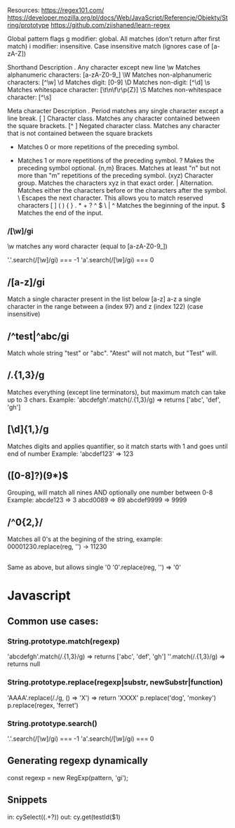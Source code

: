 Resources:
https://regex101.com/
https://developer.mozilla.org/pl/docs/Web/JavaScript/Referencje/Obiekty/String/prototype
https://github.com/ziishaned/learn-regex

Global pattern flags
g modifier: global. All matches (don't return after first match)
i modifier: insensitive. Case insensitive match (ignores case of [a-zA-Z])

Shorthand	Description
.	Any character except new line
\w	Matches alphanumeric characters: [a-zA-Z0-9_]
\W	Matches non-alphanumeric characters: [^\w]
\d	Matches digit: [0-9]
\D	Matches non-digit: [^\d]
\s	Matches whitespace character: [\t\n\f\r\p{Z}]
\S	Matches non-whitespace character: [^\s]

Meta character	Description
.	Period matches any single character except a line break.
[ ]	Character class. Matches any character contained between the square brackets.
[^ ]	Negated character class. Matches any character that is not contained between the square brackets
*	Matches 0 or more repetitions of the preceding symbol.
+	Matches 1 or more repetitions of the preceding symbol.
?	Makes the preceding symbol optional.
{n,m}	Braces. Matches at least "n" but not more than "m" repetitions of the preceding symbol.
(xyz)	Character group. Matches the characters xyz in that exact order.
|	Alternation. Matches either the characters before or the characters after the symbol.
\	Escapes the next character. This allows you to match reserved characters [ ] ( ) { } . * + ? ^ $ \ |
^	Matches the beginning of the input.
$	Matches the end of the input.

### /[\w]/gi
\w matches any word character (equal to [a-zA-Z0-9_])

'.'.search(/[\w]/gi) === -1
'a'.search(/[\w]/gi) === 0

## /[a-z]/gi
Match a single character present in the list below [a-z]
a-z a single character in the range between a (index 97) 
and z (index 122) (case insensitive)

## /^test|^abc/gi
Match whole string "test" or "abc".
"Atest" will not match, but "Test" will.


## /.{1,3}/g
Matches everything (except line terminators), but maximum match can take up to 3 chars.
Example:
'abcdefgh'.match(/.{1,3}/g) => returns ['abc', 'def', 'gh'] 

## [\d]{1,}/g
Matches digits and applies quantifier, so it match starts with 1 and goes until end of number
Example:
'abcdef123' => 123

## ([0-8]?)(9*)$
Grouping, will match all nines AND optionally one number between 0-8
Example:
abcde123 => 3
abcd0089 => 89
abcdef9999 => 9999

## /^0{2,}/ 
Matches all 0's at the begining of the string, example:
00001230.replace(reg, '') -> 11230

## 
Same as above, but allows single '0
'0'.replace(reg, '')  => '0'

# Javascript

## Common use cases:
### String.prototype.match(regexp)
'abcdefgh'.match(/.{1,3}/g) => returns ['abc', 'def', 'gh'] 
''.match(/.{1,3}/g) => returns null

### String.prototype.replace(regexp|substr, newSubstr|function)
'AAAA'.replace(/./g, () => 'X') => return 'XXXX'
p.replace('dog', 'monkey')
p.replace(regex, 'ferret')

### String.prototype.search()
'.'.search(/[\w]/gi) === -1
'a'.search(/[\w]/gi) === 0

## Generating regexp dynamically
const regexp = new RegExp(pattern, 'gi');

## Snippets
in: cySelect\((.+?\))
out: cy.get(testId($1)
